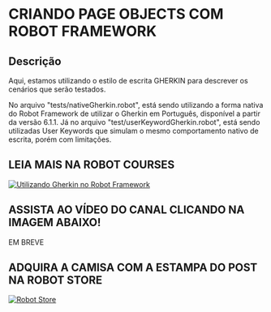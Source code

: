 # CRIANDO PAGE OBJECTS COM ROBOT FRAMEWORK
## Descrição

Aqui, estamos utilizando o estilo de escrita GHERKIN para descrever os cenários que serão testados.

No arquivo "tests/nativeGherkin.robot", está sendo utilizando a forma nativa do Robot Framework de utilizar o Gherkin em Português, disponível a partir da versão 6.1.1. Já no arquivo "test/userKeywordGherkin.robot", está sendo utilizadas User Keywords que simulam o mesmo comportamento nativo de escrita, porém com limitações.

## LEIA MAIS NA ROBOT COURSES

[![Utilizando Gherkin no Robot Framework](https://robotcourses.com.br/wp-content/uploads/2024/05/gherkin-2.png)](https://www.youtube.com/watch?v=gpkW76DBazs)


## ASSISTA AO VÍDEO DO CANAL CLICANDO NA IMAGEM ABAIXO!

EM BREVE


## ADQUIRA A CAMISA COM A ESTAMPA DO POST NA ROBOT STORE
[![Robot Store](https://robotcourses.com.br/wp-content/uploads/2024/05/IMAGENS-DE-DESTQUE-ROBOT-STORE-BLOG-ROBOT-COURSES-1-1024x578.png)](https://reserva.ink/robotstore/product/o-gherkin)
